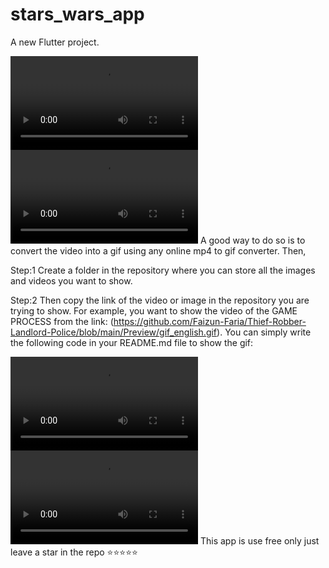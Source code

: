 # stars_wars_app
A new Flutter project.

![plot](./images/cube.mp4)
![plot](./images/proof.mov)
A good way to do so is to convert the video into a gif using any online mp4 to gif converter. Then,

Step:1 Create a folder in the repository where you can store all the images and videos you want to show.

Step:2 Then copy the link of the video or image in the repository you are trying to show. For example, you want to show the video of the GAME PROCESS from the link: (https://github.com/Faizun-Faria/Thief-Robber-Landlord-Police/blob/main/Preview/gif_english.gif). You can simply write the following code in your README.md file to show the gif:

![Game Process](https://github.com/Makarov96/stars-wars-app/blob/main/images/cube.mp4)
![Game Process](https://github.com/Makarov96/stars-wars-app/blob/main/images/proof.mov)
This app is use free only just leave a star in the repo ⭐️⭐️⭐️⭐️⭐️
